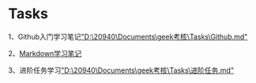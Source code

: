# Tasks
1、Github入门学习笔记["D:\20940\Documents\geek考核\Tasks\Github.md"]()


2、[Markdown学习笔记](/main/D:/20940/Documents/geek考核/Tasks/Markdown.md)

3、进阶任务学习["D:\20940\Documents\geek考核\Tasks\进阶任务.md"]()
